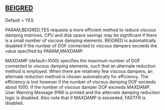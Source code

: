 ## [BEIGRED](https://nexus.hexagon.com/documentationcenter/bundle/MSC_Nastran_2022.4/page/Nastran_Combined_Book/qrg/parameters/TOC.BEIGRED.xhtml)

Default = YES

PARAM,BEIGRED,YES requests a more efficient method to reduce viscous damping matrices. CPU and disk space savings may be significant if there is a small number of viscous damping elements. BEIGRED is automatically disabled if the number of DOF connected to viscous dampers exceeds the value specified by PARAM,MAXDAMP.

MAXDAMP (default=1000) specifies the maximum number of DOF connected to viscous damping elements, such that an alternate reduction method is employed. When there are relatively few viscous dampers, an alternate reduction method is chosen automatically for efficiency. The efficiency is lost however if the number of viscous damping DOF exceeds about 1000. If the number of viscous damper DOF exceeds MAXDAMP, User Warning Message 9166 is printed and the alternate damping reduction logic is disabled. Also note that if MAXDAMP is exceeded, FASTFR is disabled.

